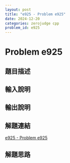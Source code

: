 ```yaml
---
layout: post
title: "e925 - Problem e925"
date: 2024-12-20
categories: zerojudge cpp
problem_id: e925
---
```


# Problem e925

## 題目描述



## 輸入說明



## 輸出說明



## 解題連結

[e925 - Problem e925](https://zerojudge.tw/ShowProblem?problemid=e925)

## 解題思路

